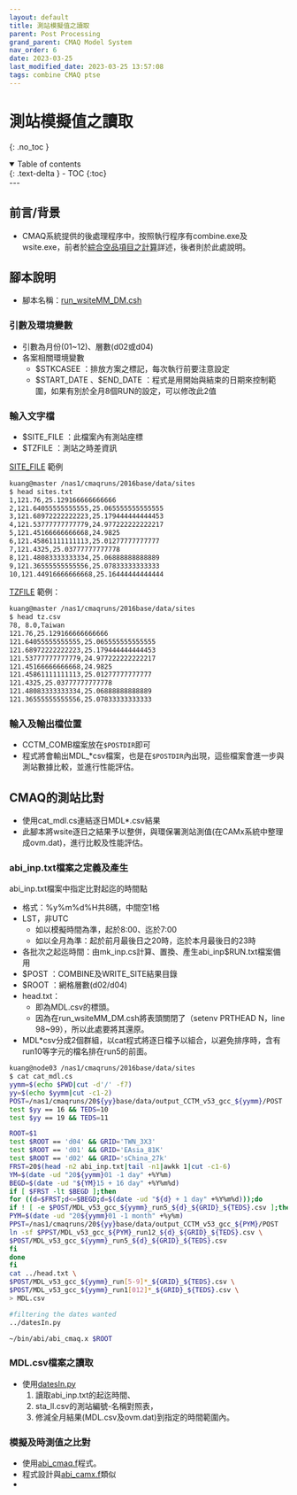 ```yaml
---
layout: default
title: 測站模擬值之讀取
parent: Post Processing
grand_parent: CMAQ Model System
nav_order: 6
date: 2023-03-25
last_modified_date: 2023-03-25 13:57:08
tags: combine CMAQ ptse
---
```


# 測站模擬值之讀取
{: .no_toc }

<details open markdown="block">
  <summary>
    Table of contents
  </summary>
  {: .text-delta }
- TOC
{:toc}
</details>
---

## 前言/背景

- CMAQ系統提供的後處理程序中，按照執行程序有combine.exe及wsite.exe，前者於[綜合空品項目之計算](1.run_combMM_R_DM.md)詳述，後者則於此處說明。

## 腳本說明

- 腳本名稱：[run_wsiteMM_DM.csh](https://github.com/sinotec2/Focus-on-Air-Quality/blob/main/GridModels/POST/run_wsiteMM_DM.csh)

### 引數及環境變數

- 引數為月份(01~12)、層數(d02或d04)
- 各案相關環境變數
  - \$STKCASEE  ：排放方案之標記，每次執行前要注意設定
  - \$START_DATE 、\$END_DATE ：程式是用開始與結束的日期來控制範圍，如果有別於全月8個RUN的設定，可以修改此2值

### 輸入文字檔

- \$SITE_FILE ：此檔案內有測站座標
- \$TZFILE ：測站之時差資訊

[SITE_FILE](https://github.com/sinotec2/Focus-on-Air-Quality/blob/main/GridModels/POST/sites.txt) 範例

```bash
kuang@master /nas1/cmaqruns/2016base/data/sites
$ head sites.txt
1,121.76,25.129166666666666
2,121.64055555555555,25.065555555555555
3,121.68972222222223,25.179444444444453
4,121.53777777777779,24.977222222222217
5,121.45166666666668,24.9825
6,121.45861111111113,25.01277777777777
7,121.4325,25.03777777777778
8,121.48083333333334,25.06888888888889
9,121.36555555555556,25.07833333333333
10,121.44916666666668,25.16444444444444  
```

[TZFILE](https://github.com/sinotec2/Focus-on-Air-Quality/blob/main/GridModels/POST/tz.csv) 範例：

```bash
kuang@master /nas1/cmaqruns/2016base/data/sites
$ head tz.csv
78, 8.0,Taiwan
121.76,25.129166666666666
121.64055555555555,25.065555555555555
121.68972222222223,25.179444444444453
121.53777777777779,24.977222222222217
121.45166666666668,24.9825
121.45861111111113,25.01277777777777
121.4325,25.03777777777778
121.48083333333334,25.06888888888889
121.36555555555556,25.07833333333333
```

### 輸入及輸出檔位置

- CCTM_COMB檔案放在`$POSTDIR`即可
- 程式將會輸出MDL_*csv檔案，也是在`$POSTDIR`內出現，這些檔案會進一步與測站數據比較，並進行性能評估。

## CMAQ的測站比對

- 使用cat_mdl.cs連結逐日MDL*.csv結果
- 此腳本將wsite逐日之結果予以整併，與環保署測站測值(在CAMx系統中整理成ovm.dat)，進行比較及性能評估。

### abi_inp.txt檔案之定義及產生

abi_inp.txt檔案中指定比對起迄的時間點
- 格式：%y%m%d%H共8碼，中間空1格
- LST，非UTC
  - 如以模擬時間為準，起於8:00、迄於7:00
  - 如以全月為準：起於前月最後日之20時，迄於本月最後日的23時
- 各批次之起迄時間：由mk_inp.cs計算、置換、產生abi_inp$RUN.txt檔案備用
- \$POST ：COMBINE及WRITE_SITE結果目錄
- \$ROOT ：網格層數(d02/d04)
- head.txt：
  - 即為MDL.csv的標頭。
  - 因為在run_wsiteMM_DM.csh將表頭關閉了（setenv PRTHEAD  N，line 98~99），所以此處要將其還原。
- MDL*csv分成2個群組，以cat程式將逐日檔予以組合，以避免排序時，含有run10等字元的檔名排在run5的前面。

```bash
kuang@node03 /nas1/cmaqruns/2016base/data/sites
$ cat cat_mdl.cs
yymm=$(echo $PWD|cut -d'/' -f7)
yy=$(echo $yymm|cut -c1-2)
POST=/nas1/cmaqruns/20${yy}base/data/output_CCTM_v53_gcc_${yymm}/POST
test $yy == 16 && TEDS=10
test $yy == 19 && TEDS=11

ROOT=$1
test $ROOT == 'd04' && GRID='TWN_3X3'
test $ROOT == 'd01' && GRID='EAsia_81K'
test $ROOT == 'd02' && GRID='sChina_27k'
FRST=20$(head -n2 abi_inp.txt|tail -n1|awkk 1|cut -c1-6)
YM=$(date -ud "20${yymm}01 -1 day" +%Y%m)
BEGD=$(date -ud "${YM}15 + 16 day" +%Y%m%d)
if [ $FRST -lt $BEGD ];then
for ((d=$FRST;d<=$BEGD;d=$(date -ud "${d} + 1 day" +%Y%m%d)));do
if ! [ -e $POST/MDL_v53_gcc_${yymm}_run5_${d}_${GRID}_${TEDS}.csv ];then
PYM=$(date -ud "20${yymm}01 -1 month" +%y%m)
PPST=/nas1/cmaqruns/20${yy}base/data/output_CCTM_v53_gcc_${PYM}/POST
ln -sf $PPST/MDL_v53_gcc_${PYM}_run12_${d}_${GRID}_${TEDS}.csv \
$POST/MDL_v53_gcc_${yymm}_run5_${d}_${GRID}_${TEDS}.csv
fi
done
fi
cat ../head.txt \
$POST/MDL_v53_gcc_${yymm}_run[5-9]*_${GRID}_${TEDS}.csv \
$POST/MDL_v53_gcc_${yymm}_run1[012]*_${GRID}_${TEDS}.csv \
> MDL.csv

#filtering the dates wanted
../datesIn.py

~/bin/abi/abi_cmaq.x $ROOT
```

### MDL.csv檔案之讀取

- 使用[datesIn.py](https://github.com/sinotec2/Focus-on-Air-Quality/blob/main/GridModels/POST/datesIn.py)
  1. 讀取abi_inp.txt的起迄時間、
  2. sta_ll.csv的測站編號-名稱對照表，
  3. 修減全月結果(MDL.csv及ovm.dat)到指定的時間範圍內。

### 模擬及時測值之比對

- 使用[abi_cmaq.f](https://github.com/sinotec2/Focus-on-Air-Quality/blob/main/GridModels/POST/abi_cmaq.f90)程式。
- 程式設計與[abi_camx.f](../../CAMx/PostProcess/99.3aok.md#abi_camx系列程式說明)類似
- 
